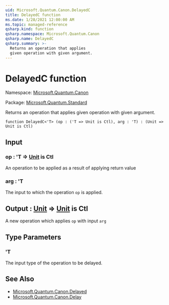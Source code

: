 ```yaml
---
uid: Microsoft.Quantum.Canon.DelayedC
title: DelayedC function
ms.date: 1/28/2021 12:00:00 AM
ms.topic: managed-reference
qsharp.kind: function
qsharp.namespace: Microsoft.Quantum.Canon
qsharp.name: DelayedC
qsharp.summary: >-
  Returns an operation that applies
  given operation with given argument.
---
```


# DelayedC function

Namespace: [Microsoft.Quantum.Canon](xref:Microsoft.Quantum.Canon)

Package: [Microsoft.Quantum.Standard](https://nuget.org/packages/Microsoft.Quantum.Standard)


Returns an operation that appliesgiven operation with given argument.

```qsharp
function DelayedC<'T> (op : ('T => Unit is Ctl), arg : 'T) : (Unit => Unit is Ctl)
```


## Input

### op : 'T => [Unit](xref:microsoft.quantum.lang-ref.unit)  is Ctl

An operation to be applied as a result of applying return value


### arg : 'T

The input to which the operation `op` is applied.



## Output : [Unit](xref:microsoft.quantum.lang-ref.unit) => [Unit](xref:microsoft.quantum.lang-ref.unit)  is Ctl

A new operation which applies `op` with input `arg`

## Type Parameters

### 'T

The input type of the operation to be delayed.

## See Also

- [Microsoft.Quantum.Canon.Delayed](xref:Microsoft.Quantum.Canon.Delayed)
- [Microsoft.Quantum.Canon.Delay](xref:Microsoft.Quantum.Canon.Delay)
